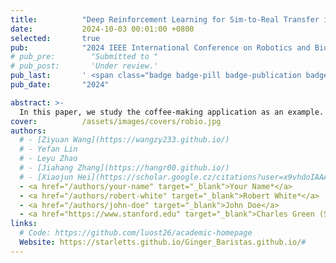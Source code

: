 ```yaml
---
title:          "Deep Reinforcement Learning for Sim-to-Real Transfer in a Humanoid Robot Barista"
date:           2024-10-03 00:01:00 +0800
selected:       true
pub:            "2024 IEEE International Conference on Robotics and Biomimetics (ROBIO)"
# pub_pre:        "Submitted to "
# pub_post:       'Under review.'
pub_last:       ' <span class="badge badge-pill badge-publication badge-success">Spotlight</span>'
pub_date:       "2024"

abstract: >-
  In this paper, we study the coffee-making application as an example. We proposed a reinforcement learning robot manipulation method with visual perception for filling-up the sim-to-real gap. We constructed a high-fidelity coffee making digital twin simulation environment.
cover:          /assets/images/covers/robio.jpg
authors:
  # - [Ziyuan Wang](https://wangzy233.github.io/)
  # - Yefan Lin
  # - Leyu Zhao
  # - [Jiahang Zhang](https://hangr00.github.io/)
  # - [Xiaojun Hei](https://scholar.google.cz/citations?user=x9vhdoIAAAAJ&hl=zh-CN&oi=ao)#
  - <a href="/authors/your-name" target="_blank">Your Name*</a>
  - <a href="/authors/robert-white" target="_blank">Robert White*</a>
  - <a href="/authors/john-doe" target="_blank">John Doe</a>
  - <a href="https://www.stanford.edu" target="_blank">Charles Green (Stanford)</a>
links:
  # Code: https://github.com/luost26/academic-homepage
  Website: https://starletts.github.io/Ginger_Baristas.github.io/#
---
```

